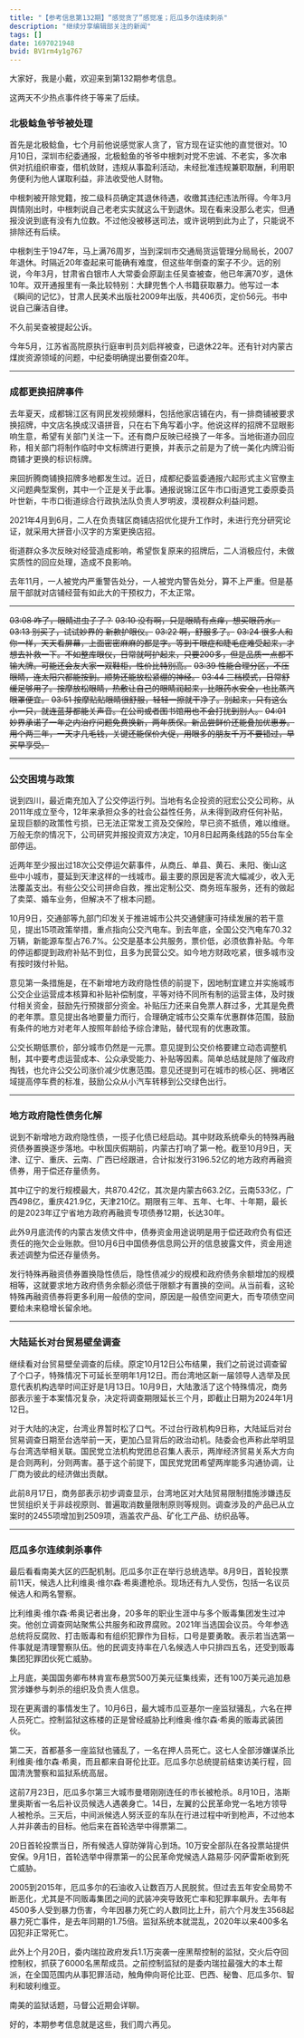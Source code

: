 ```yaml
---
title: "【参考信息第132期】“感觉贪了”感觉准；厄瓜多尔连续刺杀"
description: "继续分享编辑部关注的新闻"
tags: []
date: 1697021948
bvid: BV1rm4y1g767
---
```

大家好，我是小戴，欢迎来到第132期参考信息。

这两天不少热点事件终于等来了后续。

### 北极鲶鱼爷爷被处理

首先是北极鲶鱼，七个月前他说感觉家人贪了，官方现在证实他的直觉很对。10月10日，深圳市纪委通报，北极鲶鱼的爷爷中根刺对党不忠诚、不老实，多次串供对抗组织审查，借机敛财，违规从事盈利活动，未经批准违规兼职取酬，利用职务便利为他人谋取利益，非法收受他人财物。

中根刺被开除党籍，按二级科员确定其退休待遇，收缴其违纪违法所得。今年3月舆情刚出时，中根刺说自己老老实实就这么干到退休。现在看来没那么老实，但通报没说到底有没有九位数。不过他没被移送司法，或许说明到此为止了，只能说不排除还有后续。

中根刺生于1947年，马上满76周岁，当到深圳市交通局货运管理分局局长，2007年退休。时隔近20年查起来可能确有难度，但这些年倒查的案子不少。远的别说，今年3月，甘肃省白银市人大常委会原副主任吴查被查，他已年满70岁，退休10年。双开通报里有一条比较特别：大肆兜售个人书籍获取暴力。他写过一本《瞬间的记忆》，甘肃人民美术出版社2009年出版，共406页，定价56元。书中说自己廉洁自律。

不久前吴查被提起公诉。

今年5月，江苏省高院原执行庭审判员刘启祥被查，已退休22年。还有针对内蒙古煤炭资源领域的问题，中纪委明确提出要倒查20年。

---

### 成都更换招牌事件

去年夏天，成都锦江区有网民发视频爆料，包括他家店铺在内，有一排商铺被要求换招牌，中文店名换成汉语拼音，只在右下角写着小字。他说这样的招牌不显眼影响生意，希望有关部门关注一下。还有商户反映已经换了一年多。当地街道办回应称，相关部门将制作临时中文标牌进行更换，并表示之前是为了统一美化内牌沿街商铺才更换的标识标牌。

来回折腾商铺换招牌多地都发生过。近日，成都纪委监委通报六起形式主义官僚主义问题典型案例，其中一个正是关于此事。通报说锦江区牛市口街道党工委原委员叶世新，牛市口街道综合行政执法队负责人罗明波，漠视群众利益问题。

2021年4月到6月，二人在负责辖区商铺店招优化提升工作时，未进行充分研究论证，就采用大拼音小汉字的方案更换店招。

街道群众多次反映对经营造成影响，希望恢复原来的招牌后，二人消极应付，未做实质性的回应处理，造成不良影响。

去年11月，一人被党内严重警告处分，一人被党内警告处分，算不上严重。但是基层干部就对店铺经营有如此大的干预权力，不太正常。

---

~~03:08 咋了，眼睛进虫子了？~~
~~03:10 没有啊，只是眼睛有点痒，想买眼药水。~~
~~03:13 别买了，试试妙界的 新款护眼仪。~~
~~03:22 啊，舒服多了。~~
~~03:24 很多人和你一样，天天看屏幕，上面密密麻麻的都是字。等到干眼症和睫毛症难受起来，才想去补救一下。不如整库眼仪，日常就呵护起来，只要200多，但是品质一点都不输大牌。可能还会友大家一双鞋柜，性价比特别高。~~
~~03:39 性能合理分区，不压眼睛，连太阳穴都能按到。顺势还能放松紧绷的神经。~~
~~03:44 三档模式，日常舒缓足够用了。按摩放松眼睛，热敷让自己的眼睛润起来，比眼药水安全，也比蒸汽眼罩便宜。~~
~~03:51 按摩贴贴眼睛很舒服，轻轻一擦就干净了。别起来，只有这么小一只，就连蓝芽都能关声音。在公司或者图书馆用也不会打扰到别人。~~
~~04:01 妙界承诺了一年之内治疗问题免费换新，两年质保。新品尝鲜价还能叠加优惠券。用个两三年，一天才几毛钱，关键还能保价大促，用眼多的朋友千万不要错过，早买早享受。~~

---

### 公交困境与政策

说到四川，最近南充加入了公交停运行列。当地有名企投资的冠宏公交公司称，从2011年成立至今，12年来承担众多的社会公益性任务，从未得到政府任何补贴，呈现巨额的政策性亏损，已无法正常发工资及交保险，早已资不抵债，难以维继。万般无奈的情况下，公司研究并报投资双方决定，10月8日起两条线路的55台车全部停运。

近两年至少报出过18次公交停运欠薪事件，从商丘、单县、黄石、耒阳、衡山这些中小城市，蔓延到天津这样的一线城市。最主要的原因是客流大幅减少，收入无法覆盖支出。有些公交公司拼命自救，推出定制公交、商务班车服务，还有的做起了卖菜、婚车业务，但解决不了根本问题。

10月9日，交通部等九部门印发关于推进城市公共交通健康可持续发展的若干意见，提出15项政策举措，重点指向公交汽电车。到去年底，全国公交汽电车70.32万辆，新能源车型占76.7%。公交是基本公共服务，票价低，必须依靠补贴。今年的停运都提到政府补贴不到位，且多为民营公交。如今地方财政吃紧，很多城市没有按时拨付补贴。

意见第一条措施是，在不新增地方政府隐性债的前提下，因地制宜建立并实施城市公交企业运营成本核算和补贴补偿制度，平等对待不同所有制的运营主体，及时拨付相关资金，鼓励先行预拨部分资金。补贴压力还来自免票人群过多，尤其是免费的老年票。意见提出各地要量力而行，合理确定城市公交乘车优惠群体范围，鼓励有条件的地方对老年人按照年龄给予综合津贴，替代现有的优惠政策。

公交长期低票价，部分城市仍然是一元票。意见提到公交价格要建立动态调整机制，其中要考虑运营成本、公众承受能力、补贴等因素。简单总结就是除了催政府掏钱，也允许公交公司涨价减少优惠范围。意见还提到可在城市的核心区、拥堵区域提高停车费的标准，鼓励公众从小汽车转移到公交绿色出行。

---

### 地方政府隐性债务化解

说到不新增地方政府隐性债，一揽子化债已经启动。其中财政系统牵头的特殊再融资债券置换逐步落地。中秋国庆假期前，内蒙古打响了第一枪。截至10月9日，天津、辽宁、重庆、云南、广西已经跟进，合计拟发行3196.52亿的地方政府再融资债券，用于偿还存量债务。

其中辽宁的发行规模最大，共870.42亿，其次是内蒙古663.2亿，云南533亿，广西498亿，重庆421.9亿，天津210亿。期限有三年、五年、七年、十年期，最长的是2023年辽宁省地方政府再融资专项债券12期，长达30年。

此外9月底流传的内蒙古发债文件中，债券资金用途说明是用于偿还政府负有偿还责任的拖欠企业账款。但10月6日中国债券信息网公开的信息披露文件，资金用途表述调整为偿还存量债务。

发行特殊再融资债券置换隐性债后，隐性债减少的规模和政府债务余额增加的规模相等，这就要求地方政府债务余额必须低于限额才有置换的空间。从当前看，这轮特殊再融资债券将更多利用一般债的空间，原因是一般债空间更大，而专项债空间要给未来稳增长留余地。

---

### 大陆延长对台贸易壁垒调查

继续看对台贸易壁垒调查的后续。原定10月12日公布结果，我们之前说过调查留了个口子，特殊情况下可延长至明年1月12日。而台湾地区新一届领导人选举及民意代表机构选举时间正好是1月13日。10月9日，大陆激活了这个特殊情况，商务部表示鉴于本案情况复杂，决定将调查期限延长三个月，即截止日期为2024年1月12日。

对于大陆的决定，台湾业界暂时松了口气。不过台行政机构9日称，大陆延后对台贸易调查日期至台选举前一天，更加凸显背后的政治动机。陆委会也声称此举明显与台湾选举相关联。国民党立法机构党团总召集人表示，两岸经济贸易关系大方向是合则两利，分则两害。基于这个前提下，国民党党团希望两岸能多沟通协调，让厂商为彼此的经济做出贡献。

此前8月17日，商务部表示初步调查显示，台湾地区对大陆贸易限制措施涉嫌违反世贸组织关于非歧视原则、普遍取消数量限制原则等规则。调查涉及的产品已从立案时的2455项增加到2509项，涵盖农产品、矿化工产品、纺织品等。

---

### 厄瓜多尔连续刺杀事件

最后看看南美大区的匹配机制。厄瓜多尔正在举行总统选举。8月9日，首轮投票前11天，候选人比利维奥·维尔森·希奥遭枪杀。现场还有九人受伤，包括一名议员候选人和两名警察。

比利维奥·维尔森·希奥记者出身，20多年的职业生涯中与多个贩毒集团发生过冲突。他创立调查网站聚焦公共服务和政界腐败。2021年当选国会议员。今年参选总统将反腐败、打击贩毒和有组织犯罪作为目标，口号是要勇敢。表示若当选第一件事就是清理警察队伍。他的民调支持率在八名候选人中只排四五名，还受到贩毒集团犯罪团伙死亡威胁。

上月底，美国国务卿布林肯宣布悬赏500万美元征集线索，还有100万美元追加悬赏涉嫌参与刺杀的组织及负责人信息。

现在更离谱的事情发生了。10月6日，最大城市瓜亚基尔一座监狱骚乱，六名在押人员死亡。控制监狱这栋楼的正是曾经威胁比利维奥·维尔森·希奥的贩毒武装团伙。

第二天，首都基多一座监狱也骚乱了，一名在押人员死亡。这七人全部涉嫌谋杀比利维奥·维尔森·希奥，而且都来自哥伦比亚。厄瓜多尔总统提前结束访美行程，回国清洗警察和监狱系统高层。

这前7月23日，厄瓜多尔第三大城市曼塔刚刚连任的市长被枪杀。8月10日，洛斯里奥斯省一名后补议员候选人遇袭身亡。14日，左翼的公民革命党一名地方领导人被枪杀。三天后，中间派候选人努沃亚的车队在行进过程中听到枪声，不过他本人并非袭击的目标。他后来在首轮选举中得票第二。

20日首轮投票当日，所有候选人穿防弹背心到场。10万安全部队在各投票站提供安保。9月1日，首轮选举中得票第一的公民革命党候选人路易莎·冈萨雷斯收到死亡威胁。

2005到2015年，厄瓜多尔的石油收入让数百万人民脱贫。但过去五年安全局势不断恶化，尤其是不同贩毒集团之间的武装冲突导致死亡率和犯罪率飙升。去年有4500多人受到暴力伤害，今年因暴力死亡的人数同比上升，前六个月发生3568起暴力死亡事件，是去年同期的1.75倍。监狱系统本就混乱，2020年以来400多名囚犯非正常死亡。

此外上个月20日，委内瑞拉政府发兵1.1万突袭一座黑帮控制的监狱，交火后夺回控制权，抓获了6000名黑帮成员。之前控制监狱的是委内瑞拉最强大的本土帮派，在全国范围内从事犯罪活动，触角伸向哥伦比亚、巴西、秘鲁、厄瓜多尔、智利和玻利维亚。

南美的监狱话题，马督公近期会详聊。

好的，本期参考信息就是这些，我们周六再见。

